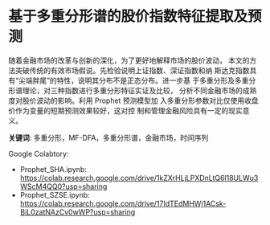# 基于多重分形谱的股价指数特征提取及预测

随着金融市场的改革与创新的深化，为了更好地解释市场的股价波动，
本文的方法突破传统的有效市场假说。先检验说明上证指数、深证指数和纳
斯达克指数具有“尖端胖尾”的特性，说明其分布不是正态分布。进一步基
于多重分形及多重分形谱理论，对三种指数进行多重分形特征实证及比较，
分析不同金融市场的成熟度对股价波动的影响。利用 Prophet 预测模型加
入多重分形参数对比仅使用收盘价作为变量的短期预测效果较好，这对控
制和管理金融风险具有一定的现实意义。


**关键词**: 多重分形，MF-DFA，多重分形谱，金融市场，时间序列


Google Colabtory:
- Prophet_SHA.ipynb: https://colab.research.google.com/drive/1kZXrHLjLPXDnLtQ6l18ULWu3WScM4QQ0?usp=sharing
- Prophet_SZSE.ipynb: https://colab.research.google.com/drive/17IdTEdMHWj1ACsk-BiL0zatNAzCv0wWP?usp=sharing
